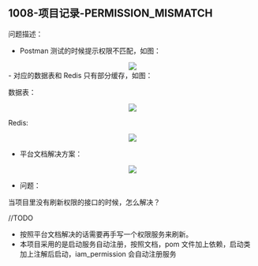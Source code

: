 ## 1008-项目记录-PERMISSION_MISMATCH



问题描述：

- Postman 测试的时候提示权限不匹配，如图：

<div align=center><img src="https://mortre-picgo.oss-cn-beijing.aliyuncs.com/20191008153722.png"/></div>
- 对应的数据表和 Redis 只有部分缓存，如图：

数据表：

<div align=center><img src="https://mortre-picgo.oss-cn-beijing.aliyuncs.com/20191008154123.png"/></div>


Redis:

<div align=center><img src="https://mortre-picgo.oss-cn-beijing.aliyuncs.com/20191008154228.png"/></div>

- 平台文档解决方案：

<div align=center><img src="https://mortre-picgo.oss-cn-beijing.aliyuncs.com/20191008154354.png"/></div>



- 问题：

当项目里没有刷新权限的接口的时候，怎么解决？

//TODO

- 按照平台文档解决的话需要再手写一个权限服务来刷新。
- 本项目采用的是启动服务自动注册，按照文档，pom 文件加上依赖，启动类加上注解后启动，iam_permission 会自动注册服务